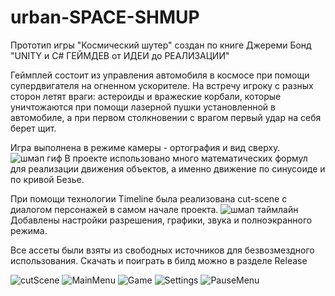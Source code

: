 
# urban-SPACE-SHMUP
Прототип игры "Космический шутер" создан по книге Джереми Бонд "UNITY и C# ГЕЙМДЕВ от ИДЕИ до РЕАЛИЗАЦИИ"

Геймплей состоит из управления автомобиля в космосе при помощи супердвигателя на огненном ускорителе.
На встречу игроку с разных сторон летят враги: астероиды и вражеские корбали, которые уничтожаются при помощи
лазерной пушки установленной в автомобиле, а при первом столкновении с врагом первый удар на себя берет щит.

Игра выполнена в режиме камеры - ортография и вид сверху.
![шмап гиф](https://user-images.githubusercontent.com/59263802/121124543-b2a80d80-c857-11eb-96e2-87b43d0b9c4e.gif)
В проекте использовано много математических формул для реализации движения объектов, а именно движение
по синусоиде и по кривой Безье. 

При помощи технологии Timeline была реализована cut-scene с диалогом персонажей в самом начале проекта.
![шмап таймлайн](https://user-images.githubusercontent.com/59263802/121123885-8b047580-c856-11eb-8b7f-0868c2c96c5b.gif)
Добавлены настройки разрешения, графики, звука и полноэкранного режима.

Все ассеты были взяты из свободных источников для безвозмездного использования. Скачать и поиграть в билд
можно в разделе Release

![cutScene](https://user-images.githubusercontent.com/59263802/120450482-10090e00-c3c3-11eb-82b1-2bde510e3123.png)
![MainMenu](https://user-images.githubusercontent.com/59263802/120450530-1e572a00-c3c3-11eb-8ebd-0206b4207661.png)
![Game](https://user-images.githubusercontent.com/59263802/120450578-2616ce80-c3c3-11eb-8bd7-6739220b3954.png)
![Settings](https://user-images.githubusercontent.com/59263802/120450581-26af6500-c3c3-11eb-84d7-b8cb4158eaa1.png)
![PauseMenu](https://user-images.githubusercontent.com/59263802/120475026-73069f00-c3db-11eb-87b7-d894778244fc.png)
